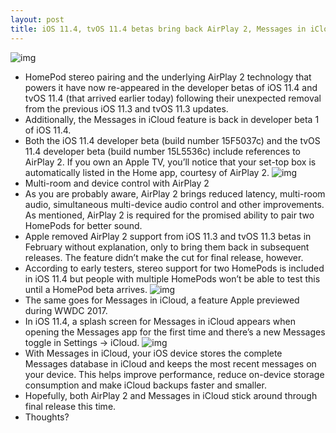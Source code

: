 ```yaml
---
layout: post
title: iOS 11.4, tvOS 11.4 betas bring back AirPlay 2, Messages in iCloud & HomePod stereo pairing
---
```

![img](http://media.idownloadblog.com/wp-content/uploads/2018/01/AirPlay-2-iPhone-X.jpg)
* HomePod stereo pairing and the underlying AirPlay 2 technology that powers it have now re-appeared in the developer betas of iOS 11.4 and tvOS 11.4 (that arrived earlier today) following their unexpected removal from the previous iOS 11.3 and tvOS 11.3 updates.
* Additionally, the Messages in iCloud feature is back in developer beta 1 of iOS 11.4.
* Both the iOS 11.4 developer beta (build number 15F5037c) and the tvOS 11.4 developer beta (build number 15L5536c) include references to AirPlay 2. If you own an Apple TV, you’ll notice that your set-top box is automatically listed in the Home app, courtesy of AirPlay 2.
![img](http://media.idownloadblog.com/wp-content/uploads/2017/06/airplay-2-ios-11.jpg)
* Multi-room and device control with AirPlay 2
* As you are probably aware, AirPlay 2 brings reduced latency, multi-room audio, simultaneous multi-device audio control and other improvements. As mentioned, AirPlay 2 is required for the promised ability to pair two HomePods for better sound.
* Apple removed AirPlay 2 support from iOS 11.3 and tvOS 11.3 betas in February without explanation, only to bring them back in subsequent releases. The feature didn’t make the cut for final release, however.
* According to early testers, stereo support for two HomePods is included in iOS 11.4 but people with multiple HomePods won’t be able to test this until a HomePod beta arrives.
![img](http://media.idownloadblog.com/wp-content/uploads/2017/06/Apple-WWDC-2017-Messages-on-iCloud-slide-001.jpg)
* The same goes for Messages in iCloud, a feature Apple previewed during WWDC 2017.
* In iOS 11.4, a splash screen for Messages in iCloud appears when opening the Messages app for the first time and there’s a new Messages toggle in Settings → iCloud.
![img](http://media.idownloadblog.com/wp-content/uploads/2018/01/messagesonicloud.jpg)
* With Messages in iCloud, your iOS device stores the complete Messages database in iCloud and keeps the most recent messages on your device. This helps improve performance, reduce on-device storage consumption and make iCloud backups faster and smaller.
* Hopefully, both AirPlay 2 and Messages in iCloud stick around through final release this time.
* Thoughts?

